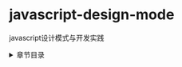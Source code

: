 # javascript-design-mode
javascript设计模式与开发实践

<details>
  <summary>章节目录</summary>
  <pre>
|-- javascript-design-mode
  |-- .gitignore
  |-- README.md
  |-- 01
  |   |-- 01-readme.md
  |-- 02
  |   |-- 02-readme.md
  |-- 03
      |-- 03-readme.md
  </pre>
</details>